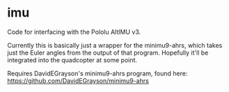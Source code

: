 imu
===

Code for interfacing with the Pololu AltIMU v3.

Currently this is basically just a wrapper for the minimu9-ahrs, which takes just the Euler angles from the output of that program. Hopefully it'll be integrated into the quadcopter at some point.

Requires DavidEGrayson's minimu9-ahrs program, found here: https://github.com/DavidEGrayson/minimu9-ahrs
